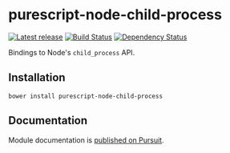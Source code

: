 # purescript-node-child-process

[![Latest release](http://img.shields.io/bower/v/purescript-node-child-process.svg)](https://github.com/purescript/purescript-node-child-process/releases)
[![Build Status](https://travis-ci.org/purescript/purescript-node-child-process.svg?branch=master)](https://travis-ci.org/purescript/purescript-node-child-process)
[![Dependency Status](https://www.versioneye.com/user/projects/579e4755aa78d50051183eec/badge.svg?style=flat)](https://www.versioneye.com/user/projects/579e4755aa78d50051183eec)

Bindings to Node's `child_process` API.

## Installation

```
bower install purescript-node-child-process
```

## Documentation

Module documentation is [published on Pursuit](http://pursuit.purescript.org/packages/purescript-node-child-process).
